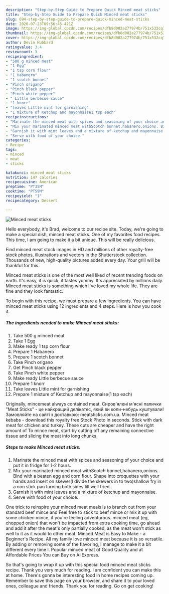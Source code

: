 ```yaml
---
description: "Step-by-Step Guide to Prepare Quick Minced meat sticks"
title: "Step-by-Step Guide to Prepare Quick Minced meat sticks"
slug: 694-step-by-step-guide-to-prepare-quick-minced-meat-sticks
date: 2020-07-23T09:56:45.421Z
image: https://img-global.cpcdn.com/recipes/dfb8d002a277974b/751x532cq70/minced-meat-sticks-recipe-main-photo.jpg
thumbnail: https://img-global.cpcdn.com/recipes/dfb8d002a277974b/751x532cq70/minced-meat-sticks-recipe-main-photo.jpg
cover: https://img-global.cpcdn.com/recipes/dfb8d002a277974b/751x532cq70/minced-meat-sticks-recipe-main-photo.jpg
author: Devin Hubbard
ratingvalue: 3.4
reviewcount: 3
recipeingredient:
- "500 g minced meat"
- "1 Egg"
- "1 tsp corn flour"
- "1 Habanero"
- "1 scotch bonnet"
- "Pinch origano"
- "Pinch black pepper"
- "Pinch white pepper"
- " Little berbecue sauce"
- "1 knorr"
- "leaves Little mint for garnishing"
- "1 mixture of Ketchup and mayonnaise1 tsp each"
recipeinstructions:
- "Marinate the minced meat with spices and seasoning of your choice and put it in fridge for 1-2 hours."
- "Mix your marinated minced meat withScotch bonnet,habanero,onions. Bind with a beaten egg and corn flour. Shape into croquettes with your hands and insert on skewer(I divide the skewers in to two)shallow fry in a non stick pan turning both sides till well fried."
- "Garnish it with mint leaves and a mixture of ketchup and mayonnaise."
- "Serve with food of your choice."
categories:
- Recipe
tags:
- minced
- meat
- sticks

katakunci: minced meat sticks 
nutrition: 147 calories
recipecuisine: American
preptime: "PT35M"
cooktime: "PT59M"
recipeyield: "1"
recipecategory: Dessert

---
```



![Minced meat sticks](https://img-global.cpcdn.com/recipes/dfb8d002a277974b/751x532cq70/minced-meat-sticks-recipe-main-photo.jpg)

Hello everybody, it's Brad, welcome to our recipe site. Today, we're going to make a special dish, minced meat sticks. One of my favorites food recipes. This time, I am going to make it a bit unique. This will be really delicious.

Find minced meat stock images in HD and millions of other royalty-free stock photos, illustrations and vectors in the Shutterstock collection. Thousands of new, high-quality pictures added every day. Your grill will be thankful for this.

Minced meat sticks is one of the most well liked of recent trending foods on earth. It's easy, it is quick, it tastes yummy. It's appreciated by millions daily. Minced meat sticks is something which I've loved my whole life. They are fine and they look fantastic.


To begin with this recipe, we must prepare a few ingredients. You can have minced meat sticks using 12 ingredients and 4 steps. Here is how you cook it.

<!--inarticleads1-->

##### The ingredients needed to make Minced meat sticks:

1. Take 500 g minced meat
1. Take 1 Egg
1. Make ready 1 tsp corn flour
1. Prepare 1 Habanero
1. Prepare 1 scotch bonnet
1. Take Pinch origano
1. Get Pinch black pepper
1. Take Pinch white pepper
1. Make ready  Little berbecue sauce
1. Prepare 1 knorr
1. Take leaves Little mint for garnishing
1. Prepare 1 mixture of Ketchup and mayonnaise(1 tsp each)


Originally, mincemeat always contained meat. Сиров&#39;ялені м&#39;ясні палички &#34;Meat Sticks&#34; - це найкращий делікатес, який ви коли-небудь куштували! Замовляйте на сайті з доставкою: meatsticks.com.ua. Minced meat kebabs - download this royalty free Stock Photo in seconds. Stick with dark meat for chicken and turkey. These cuts are cheaper and have the right amount of To mince meat, start by cutting off any remaining connective tissue and slicing the meat into long chunks. 

<!--inarticleads2-->

##### Steps to make Minced meat sticks:

1. Marinate the minced meat with spices and seasoning of your choice and put it in fridge for 1-2 hours.
1. Mix your marinated minced meat withScotch bonnet,habanero,onions. Bind with a beaten egg and corn flour. Shape into croquettes with your hands and insert on skewer(I divide the skewers in to two)shallow fry in a non stick pan turning both sides till well fried.
1. Garnish it with mint leaves and a mixture of ketchup and mayonnaise.
1. Serve with food of your choice.


One trick to reinspire your minced meat meals is to branch out from your standard beef mince and Feel free to stick to beef mince or mix it up with some chicken mince, if you&#39;re feeling adventurous..minced meat (eg, chopped onion) that won&#39;t be impacted from extra cooking time, go ahead and add it after the meat&#39;s only partially cooked, as the meat won&#39;t stick as well to it as it would to other meat. Minced Meat is Easy to Make - a Beginner&#39;s Recipe. All my family love minced meat because it is so versatile. By adding or removing some of the flavoring, I manage to make it a bit different every time I. Popular minced meat of Good Quality and at Affordable Prices You can Buy on AliExpress. 

So that's going to wrap it up with this special food minced meat sticks recipe. Thank you very much for reading. I am confident you can make this at home. There's gonna be interesting food in home recipes coming up. Remember to save this page on your browser, and share it to your loved ones, colleague and friends. Thank you for reading. Go on get cooking!
